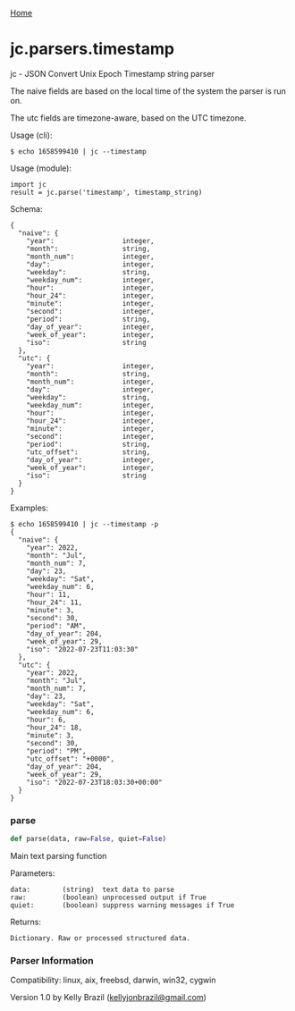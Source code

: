 [Home](https://kellyjonbrazil.github.io/jc/)
<a id="jc.parsers.timestamp"></a>

# jc.parsers.timestamp

jc - JSON Convert Unix Epoch Timestamp string parser

The naive fields are based on the local time of the system the parser is
run on.

The utc fields are timezone-aware, based on the UTC timezone.

Usage (cli):

    $ echo 1658599410 | jc --timestamp

Usage (module):

    import jc
    result = jc.parse('timestamp', timestamp_string)

Schema:

    {
      "naive": {
        "year":                 integer,
        "month":                string,
        "month_num":            integer,
        "day":                  integer,
        "weekday":              string,
        "weekday_num":          integer,
        "hour":                 integer,
        "hour_24":              integer,
        "minute":               integer,
        "second":               integer,
        "period":               string,
        "day_of_year":          integer,
        "week_of_year":         integer,
        "iso":                  string
      },
      "utc": {
        "year":                 integer,
        "month":                string,
        "month_num":            integer,
        "day":                  integer,
        "weekday":              string,
        "weekday_num":          integer,
        "hour":                 integer,
        "hour_24":              integer,
        "minute":               integer,
        "second":               integer,
        "period":               string,
        "utc_offset":           string,
        "day_of_year":          integer,
        "week_of_year":         integer,
        "iso":                  string
      }
    }

Examples:

    $ echo 1658599410 | jc --timestamp -p
    {
      "naive": {
        "year": 2022,
        "month": "Jul",
        "month_num": 7,
        "day": 23,
        "weekday": "Sat",
        "weekday_num": 6,
        "hour": 11,
        "hour_24": 11,
        "minute": 3,
        "second": 30,
        "period": "AM",
        "day_of_year": 204,
        "week_of_year": 29,
        "iso": "2022-07-23T11:03:30"
      },
      "utc": {
        "year": 2022,
        "month": "Jul",
        "month_num": 7,
        "day": 23,
        "weekday": "Sat",
        "weekday_num": 6,
        "hour": 6,
        "hour_24": 18,
        "minute": 3,
        "second": 30,
        "period": "PM",
        "utc_offset": "+0000",
        "day_of_year": 204,
        "week_of_year": 29,
        "iso": "2022-07-23T18:03:30+00:00"
      }
    }

<a id="jc.parsers.timestamp.parse"></a>

### parse

```python
def parse(data, raw=False, quiet=False)
```

Main text parsing function

Parameters:

    data:        (string)  text data to parse
    raw:         (boolean) unprocessed output if True
    quiet:       (boolean) suppress warning messages if True

Returns:

    Dictionary. Raw or processed structured data.

### Parser Information
Compatibility:  linux, aix, freebsd, darwin, win32, cygwin

Version 1.0 by Kelly Brazil (kellyjonbrazil@gmail.com)
